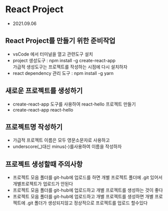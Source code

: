 # React Project
* 2021.09.06  

## React Project를 만들기 위한 준비작업
* vsCode 에서 터미널을 열고 관련도구 설치  
* project 생성도구 : npm install -g create-react-app  
	가급적 생성도구는 프로젝트를 작성하는 시점에 다시 설치하자
* react dependency 관리 도구 : npm install -g yarn  

## 새로운 프로젝트를 생성하기
* create-react-app 도구를 사용하여 react-hello 프로젝트 만들기
* create-react-app react-hello

## 프로젝트명 작성하기
* 가급적 프로젝트 이름은 모두 영문소문자로 사용하고
* underscore(_)대신 minus(-)를사용하여 이름을 작성하자

## 프로젝트 생성할때 주의사항
* 프로젝트 모음 폴더를 git-hub에 업로드를 하면 개별 프로젝트 폴더에 .git 있어서 개별프로젝트가 업로드가 안된다
* 프로젝트 모음 폴더를 git-hub에 업로드하고 개별 프로젝트를 생성하는 것이 좋다  
* 프로젝트 모음 폴더를 git-hub에 업로드하고 개별 프로젝트를 생성하면 개별 프로젝트에 .git 폴더가 생성되지않고 정상적으로
프로젝트를 업로드 할수있다
